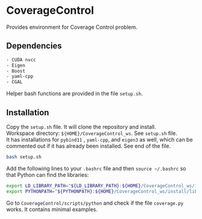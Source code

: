 # CoverageControl
Provides environment for Coverage Control problem.

## Dependencies
```bash
- CUDA nvcc
- Eigen
- Boost
- yaml-cpp
- CGAL
```

Helper bash functions are provided in the file `setup.sh`.

## Installation

Copy the `setup.sh` file. It will clone the repository and install.   
Workspace directory: `${HOME}/CoverageControl_ws`.  See `setup.sh` file.  
It has installations for `pybind11` , `yaml-cpp`, and `eigen3` as well, which can be commented out if it has already been installed. See end of the file.

```bash
bash setup.sh
```
Add the following lines to your `.bashrc` file and then `source ~/.bashrc` so that Python can find the libraries:
```bash
export LD_LIBRARY_PATH="${LD_LIBRARY_PATH}:${HOME}/CoverageControl_ws/install/lib"
export PYTHONPATH="${PYTHONPATH}:${HOME}/CoverageControl_ws/install/lib"
```

Go to `CoverageControl/scripts/python` and check if the file `coverage.py` works. It contains minimal examples.
